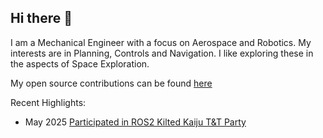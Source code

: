 ## Hi there 👋

I am a Mechanical Engineer with a focus on Aerospace and Robotics. My interests are in Planning, Controls and Navigation. I like exploring these in the aspects of Space Exploration.

My open source contributions can be found [here](https://gist.github.com/dheerubhai-101/f5e5563c2d2338213a3c54727d259f57)

Recent Highlights:
- May 2025 [Participated in ROS2 Kilted Kaiju T&T Party](https://discourse.ros.org/t/ros-2-kilted-kaiju-release/43902#p-93471-top-test-and-tutorial-party-testers-10)
<!--
**dheerubhai-101/dheerubhai-101** is a ✨ _special_ ✨ repository because its `README.md` (this file) appears on your GitHub profile.

Here are some ideas to get you started:

- 🔭 I’m currently working on ...
- 🌱 I’m currently learning ...
- 👯 I’m looking to collaborate on ...
- 🤔 I’m looking for help with ...
- 💬 Ask me about ...
- 📫 How to reach me: ...
- 😄 Pronouns: ...
- ⚡ Fun fact: ...
-->
